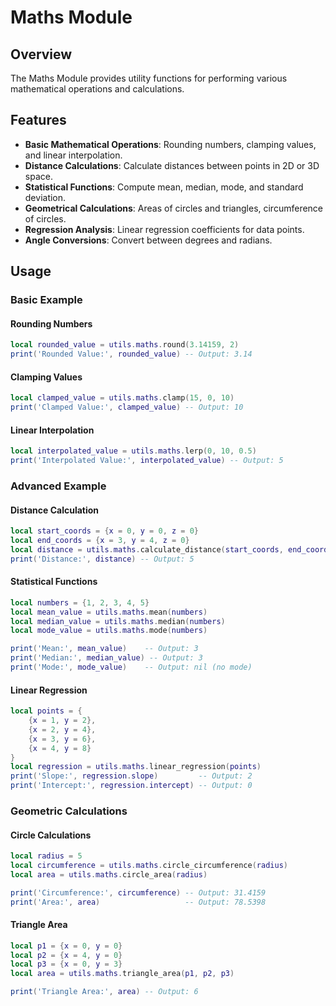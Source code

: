 # Maths Module

## Overview

The Maths Module provides utility functions for performing various mathematical operations and calculations. 

## Features

- **Basic Mathematical Operations**: Rounding numbers, clamping values, and linear interpolation.
- **Distance Calculations**: Calculate distances between points in 2D or 3D space.
- **Statistical Functions**: Compute mean, median, mode, and standard deviation.
- **Geometrical Calculations**: Areas of circles and triangles, circumference of circles.
- **Regression Analysis**: Linear regression coefficients for data points.
- **Angle Conversions**: Convert between degrees and radians.

## Usage

### Basic Example

#### Rounding Numbers

```lua
local rounded_value = utils.maths.round(3.14159, 2)
print('Rounded Value:', rounded_value) -- Output: 3.14
```

#### Clamping Values

```lua
local clamped_value = utils.maths.clamp(15, 0, 10)
print('Clamped Value:', clamped_value) -- Output: 10
```

#### Linear Interpolation

```lua
local interpolated_value = utils.maths.lerp(0, 10, 0.5)
print('Interpolated Value:', interpolated_value) -- Output: 5
```

### Advanced Example

#### Distance Calculation

```lua
local start_coords = {x = 0, y = 0, z = 0}
local end_coords = {x = 3, y = 4, z = 0}
local distance = utils.maths.calculate_distance(start_coords, end_coords)
print('Distance:', distance) -- Output: 5
```

#### Statistical Functions

```lua
local numbers = {1, 2, 3, 4, 5}
local mean_value = utils.maths.mean(numbers)
local median_value = utils.maths.median(numbers)
local mode_value = utils.maths.mode(numbers)

print('Mean:', mean_value)    -- Output: 3
print('Median:', median_value) -- Output: 3
print('Mode:', mode_value)    -- Output: nil (no mode)
```

#### Linear Regression

```lua
local points = {
    {x = 1, y = 2},
    {x = 2, y = 4},
    {x = 3, y = 6},
    {x = 4, y = 8}
}
local regression = utils.maths.linear_regression(points)
print('Slope:', regression.slope)         -- Output: 2
print('Intercept:', regression.intercept) -- Output: 0
```

### Geometric Calculations

#### Circle Calculations

```lua
local radius = 5
local circumference = utils.maths.circle_circumference(radius)
local area = utils.maths.circle_area(radius)

print('Circumference:', circumference) -- Output: 31.4159
print('Area:', area)                   -- Output: 78.5398
```

#### Triangle Area

```lua
local p1 = {x = 0, y = 0}
local p2 = {x = 4, y = 0}
local p3 = {x = 0, y = 3}
local area = utils.maths.triangle_area(p1, p2, p3)

print('Triangle Area:', area) -- Output: 6
```